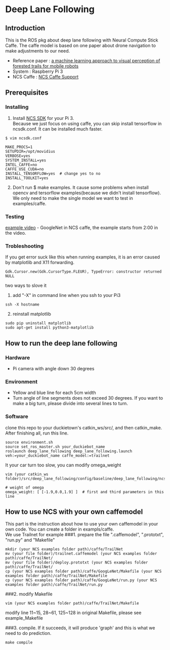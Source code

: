 # Deep Lane Following 
## Introduction
This is the ROS pkg about deep lane following with Neural Compute Stick Caffe. The caffe model is based on one paper about drone navigation to make adjustments to our need. 
 * Reference paper : [a machine learning approach to visual perception of forested trails for mobile robots](http://rpg.ifi.uzh.ch/docs/RAL16_Giusti.pdf)
 * System : Raspberry Pi 3
 * NCS Caffe : [NCS Caffe Support](https://github.com/movidius/ncsdk/blob/master/docs/Caffe.md)

## Prerequisites
### Installing
1. Install [NCS SDK](https://developer.movidius.com/start) for your Pi 3.</br> 
Because we just focus on using caffe, you can skip install tensorflow in ncsdk.conf. It can be installed much faster.
```
$ vim ncsdk.conf
```
```
MAKE_PROCS=1
SETUPDIR=/opt/movidius
VERBOSE=yes
SYSTEM_INSTALL=yes
INTEL_CAFFE=no
CAFFE_USE_CUDA=no
INSTALL_TENSORFLOW=yes  # change yes to no
INSTALL_TOOLKIT=yes
```
2. Don't run $ make examples. It cause some problems when install opencv and tersorflow examples(because we didn't install tensorflow).</br>
We only need to make the single model we want to test in examples/caffe.

### Testing 

[example video](https://www.youtube.com/watch?v=fESFVNcQVVA) - GoogleNet in NCS caffe, the example starts from 2:00 in the video.

 
### Trobleshooting
If you get error suck like this when running examples, it is an error caused by matplotlib and X11 forwarding.
```
Gdk.Cursor.new(Gdk.CursorType.FLEUR), TypeError: constructor returned NULL
```
two ways to slove it
1. add "-X" in command line when you ssh to your Pi3
```
ssh -X hostname
```
2. reinstall matplotlib
```
sudo pip uninstall matplotlib
sudo apt-get install python3-matplotlib
```

## How to run the deep lane following
### Hardware
* Pi camera with angle down 30 degrees

### Environment
* Yellow and blue line for each 5cm width
* Turn angle of line segments does not exceed 30 degrees. If you want to make a big turn, please divide into several lines to turn.

### Software
clone this repo to your duckietown's catkin_ws/src/, and then catkin_make.
After finishing all, run this line.
```
source environment.sh 
source set_ros_master.sh your_duckiebot_name
roslaunch deep_lane_following deep_lane_following.launch veh:=your_duckiebot_name caffe_model:=trailnet
```
It your car turn too slow, you can modify omega_weight
```
vim (your catkin_ws folder)/src/deep_lane_following/config/baseline/deep_lane_following/ncs_caffe_prediction_node/default.yaml
```
```
# weight of omega
omega_weight: [ [-1.9,0.0,1.9] ]  # first and third parameters in this line
```


## How to use NCS with your own caffemodel
This part is the instruction about how to use your own caffemodel in your own code. You can create a folder in exampls/caffe. </br>
We use Trailnet for example
###1. prepare the file ".caffemodel", ".prototxt", "run.py" and "Makefile"
```
mkdir (your NCS examples folder path)/caffe/TrailNet
mv (your file folder)/trailnet.caffemodel (your NCS examples folder path)/caffe/TrailNet/
mv (your file folder)/deploy.prototxt (your NCS examples folder path)/caffe/TrailNet/
cp (your NCS examples folder path)/caffe/GoogLeNet/Makefile (your NCS examples folder path)/caffe/TrailNet/Makefile
cp (your NCS examples folder path)/caffe/GoogLeNet/run.py (your NCS examples folder path)/caffe/TrailNet/run.py
```
###2. modify Makefile
```
vim (your NCS examples folder path)/caffe/TrailNet/Makefile
```
modify line 11~15, 28~61, 125~128 in original Makefile, please see example_Makefile

###3. compile. If it succeeds, it will produce 'graph' and this is what we need to do prediction.
```
make compile
```